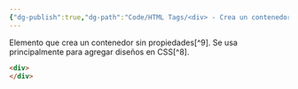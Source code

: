 ```yaml
---
{"dg-publish":true,"dg-path":"Code/HTML Tags/<div> - Crea un contenedor genérico en HTML.md","permalink":"/code/html-tags/div-crea-un-contenedor-generico-en-html/","created":"2024-03-31T23:25","updated":"2024-03-31T23:25"}
---
```


Elemento que crea un contenedor sin propiedades[^9]. Se usa principalmente para agregar diseños en CSS[^8].
```HTML 
<div>
</div>
```
